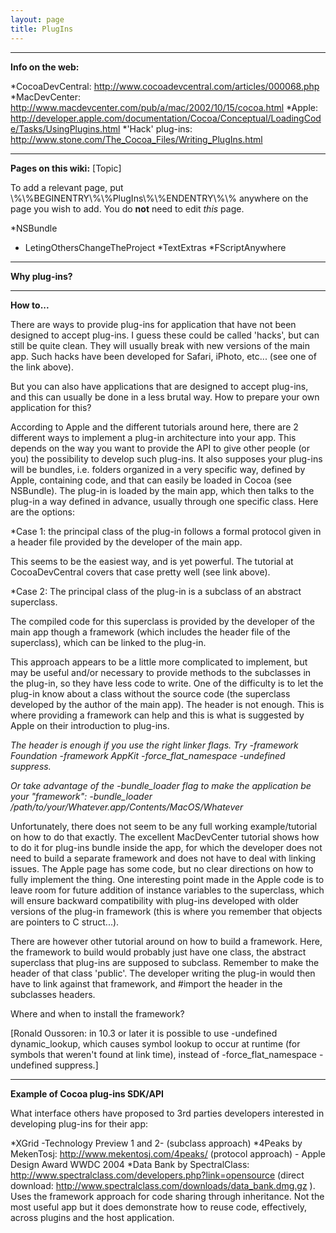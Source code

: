```yaml
---
layout: page
title: PlugIns
---
```




----
**Info on the web:**


*CocoaDevCentral: http://www.cocoadevcentral.com/articles/000068.php
*MacDevCenter: http://www.macdevcenter.com/pub/a/mac/2002/10/15/cocoa.html
*Apple: http://developer.apple.com/documentation/Cocoa/Conceptual/LoadingCode/Tasks/UsingPlugins.html
*'Hack' plug-ins: http://www.stone.com/The_Cocoa_Files/Writing_PlugIns.html


----
**Pages on this wiki:**
[Topic]

To add a relevant page, put \\%\\%BEGINENTRY\\%\\%PlugIns\\%\\%ENDENTRY\\%\\% anywhere on the page you wish to add.
You do **not** need to edit *this* page.


*NSBundle
* LetingOthersChangeTheProject
*TextExtras
*FScriptAnywhere


----
**Why plug-ins?**

----
**How to...**

There are ways to provide plug-ins for application that have not been designed to accept plug-ins. I guess these could be called 'hacks', but can still be quite clean. They will usually break with new versions of the main app. Such hacks have been developed for Safari, iPhoto, etc... (see one of the link above).

But you can also have applications that are designed to accept plug-ins, and this can usually be done in a less brutal way. How to prepare your own application for this?

According to Apple and the different tutorials around here, there are 2 different ways to implement a plug-in architecture into your app. This depends on the way you want to provide the API to give other people (or you) the possibility to develop such plug-ins. It also supposes your plug-ins will be bundles, i.e. folders organized in a very specific way, defined by Apple, containing code, and that can easily be loaded in Cocoa (see NSBundle). The plug-in is loaded by the main app, which then talks to the plug-in a way defined in advance, usually through one specific class. Here are the options:


*Case 1: the principal class of the plug-in follows a formal protocol given in a header file provided by the developer of the main app.

This seems to be the easiest way, and is yet powerful. The tutorial at CocoaDevCentral covers that case pretty well (see link above).

*Case 2: The principal class of the plug-in is a subclass of an abstract superclass.

The compiled code for this superclass is provided by the developer of the main app though a framework (which includes the header file of the superclass), which can be linked to the plug-in.

This approach appears to be a little more complicated to implement, but may be useful and/or necessary to provide methods to the subclasses in the plug-in, so they have less code to write. One of the difficulty is to let the plug-in know about a class without the source code (the superclass developed by the author of the main app). The header is not enough. This is where providing a framework can help and this is what is suggested by Apple on their introduction to plug-ins.

*The header is enough if you use the right linker flags.  Try     -framework Foundation -framework AppKit -force_flat_namespace -undefined suppress.*

*Or take advantage of the     -bundle_loader flag to make the application be your "framework":     -bundle_loader /path/to/your/Whatever.app/Contents/MacOS/Whatever*

Unfortunately, there does not seem to be any full working example/tutorial on how to do that exactly. The excellent MacDevCenter tutorial shows how to do it for plug-ins bundle inside the app, for which the developer does not need to build a separate framework and does not have to deal with linking issues. The Apple page has some code, but no clear directions on how to fully implement the thing. One interesting point made in the Apple code is to leave room for future addition of instance variables to the superclass, which will ensure backward compatibility with plug-ins developed with older versions of the plug-in framework (this is where you remember that objects are pointers to C struct...).

There are however other tutorial around on how to build a framework. Here, the framework to build would probably just have one class, the abstract superclass that plug-ins are supposed to subclass. Remember to make the header of that class 'public'. The developer writing the plug-in would then have to link against that framework, and #import the header in the subclasses headers.

Where and when to install the framework? 

[Ronald Oussoren: in 10.3 or later it is possible to use     -undefined dynamic_lookup, which causes symbol lookup to occur at runtime (for symbols that weren't found at link time), instead of     -force_flat_namespace -undefined suppress.]



----
**Example of Cocoa plug-ins SDK/API**

What interface others have proposed to 3rd parties developers interested in developing plug-ins for their app:

*XGrid -Technology Preview 1 and 2- (subclass approach)
*4Peaks by MekenTosj: http://www.mekentosj.com/4peaks/ (protocol approach) - Apple Design Award WWDC 2004
*Data Bank by SpectralClass:  http://www.spectralclass.com/developers.php?link=opensource (direct download:  http://www.spectralclass.com/downloads/data_bank.dmg.gz ).  Uses the framework approach for code sharing through inheritance.  Not the most useful app but it does demonstrate how to reuse code, effectively, across plugins and the host application.

